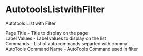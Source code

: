 # AutotoolsListwithFilter
Autotools List with Filter

Page Title - Title to display on the page <br/>
Label Values - Label values to display on the list <br/>
Commands - List of autocommands separted with comma  <br/>
AutoTools Command Name - AutoTools Command used in filter

